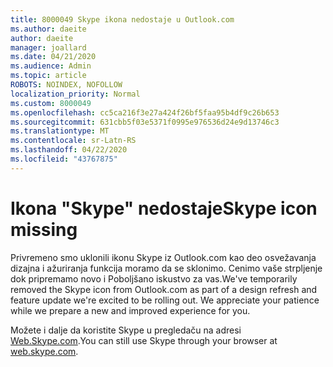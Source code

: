 ```yaml
---
title: 8000049 Skype ikona nedostaje u Outlook.com
ms.author: daeite
author: daeite
manager: joallard
ms.date: 04/21/2020
ms.audience: Admin
ms.topic: article
ROBOTS: NOINDEX, NOFOLLOW
localization_priority: Normal
ms.custom: 8000049
ms.openlocfilehash: cc5ca216f3e27a424f26bf5faa95b4df9c26b653
ms.sourcegitcommit: 631cbb5f03e5371f0995e976536d24e9d13746c3
ms.translationtype: MT
ms.contentlocale: sr-Latn-RS
ms.lasthandoff: 04/22/2020
ms.locfileid: "43767875"
---
```

# <a name="skype-icon-missing"></a><span data-ttu-id="99608-102">Ikona "Skype" nedostaje</span><span class="sxs-lookup"><span data-stu-id="99608-102">Skype icon missing</span></span>

<span data-ttu-id="99608-103">Privremeno smo uklonili ikonu Skype iz Outlook.com kao deo osvežavanja dizajna i ažuriranja funkcija moramo da se sklonimo. Cenimo vaše strpljenje dok pripremamo novo i Poboljšano iskustvo za vas.</span><span class="sxs-lookup"><span data-stu-id="99608-103">We've temporarily removed the Skype icon from Outlook.com as part of a design refresh and feature update we're excited to be rolling out. We appreciate your patience while we prepare a new and improved experience for you.</span></span>

<span data-ttu-id="99608-104">Možete i dalje da koristite Skype u pregledaču na adresi [Web.Skype.com](https://web.skype.com).</span><span class="sxs-lookup"><span data-stu-id="99608-104">You can still use Skype through your browser at [web.skype.com](https://web.skype.com).</span></span>